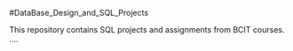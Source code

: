 #DataBase_Design_and_SQL_Projects

This  repository contains SQL projects and assignments from BCIT courses.
....
